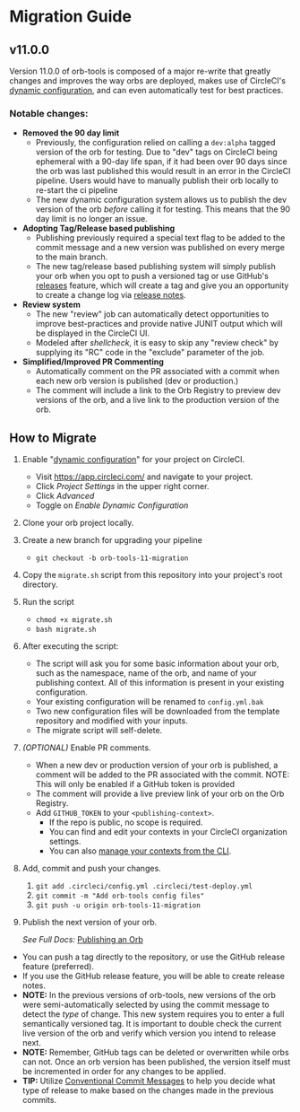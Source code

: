 # Migration Guide

## v11.0.0

Version 11.0.0 of orb-tools is composed of a major re-write that greatly changes and improves the way orbs are deployed, makes use of CircleCI's [dynamic configuration](https://circleci.com/docs/2.0/dynamic-config/), and can even automatically test for best practices.

### Notable changes:

- **Removed the 90 day limit**
  - Previously, the configuration relied on calling a `dev:alpha` tagged version of the orb for testing. Due to "dev" tags on CircleCI being ephemeral with a 90-day life span, if it had been over 90 days since the orb was last published this would result in an error in the CircleCI pipeline. Users would have to manually publish their orb locally to re-start the ci pipeline
  - The new dynamic configuration system allows us to publish the dev version of the orb _before_ calling it for testing. This means that the 90 day limit is no longer an issue.
- **Adopting Tag/Release based publishing**
  - Publishing previously required a special text flag to be added to the commit message and a new version was published on every merge to the main branch.
  - The new tag/release based publishing system will simply publish your orb when you opt to push a versioned tag or use GitHub's [releases](https://docs.github.com/en/repositories/releasing-projects-on-github/about-releases) feature, which will create a tag and give you an opportunity to create a change log via [release notes](https://docs.github.com/en/repositories/releasing-projects-on-github/automatically-generated-release-notes).
- **Review system**
  - The new "review" job can automatically detect opportunities to improve best-practices and provide native JUNIT output which will be displayed in the CircleCI UI.
  - Modeled after _shellcheck_, it is easy to skip any "review check" by supplying its "RC" code in the "exclude" parameter of the job.
- **Simplified/Improved PR Commenting**
  - Automatically comment on the PR associated with a commit when each new orb version is published (dev or production.)
  - The comment will include a link to the Orb Registry to preview dev versions of the orb, and a live link to the production version of the orb.

## How to Migrate

1. Enable "[dynamic configuration](https://circleci.com/docs/2.0/dynamic-config/#getting-started-with-dynamic-config-in-circleci)" for your project on CircleCI.
   - Visit https://app.circleci.com/ and navigate to your project.
   - Click _Project Settings_ in the upper right corner.
   - Click _Advanced_
   - Toggle on _Enable Dynamic Configuration_
2. Clone your orb project locally.
3. Create a new branch for upgrading your pipeline
   - `git checkout -b orb-tools-11-migration`
4. Copy the `migrate.sh` script from this repository into your project's root directory.
5. Run the script
   - `chmod +x migrate.sh`
   - `bash migrate.sh`
6. After executing the script:

   - The script will ask you for some basic information about your orb, such as the namespace, name of the orb, and name of your publishing context. All of this information is present in your existing configuration.
   - Your existing configuration will be renamed to `config.yml.bak`
   - Two new configuration files will be downloaded from the template repository and modified with your inputs.
   - The migrate script will self-delete.

7. _(OPTIONAL)_ Enable PR comments.

   - When a new dev or production version of your orb is published, a comment will be added to the PR associated with the commit. NOTE: This will only be enabled if a GitHub token is provided
   - The comment will provide a live preview link of your orb on the Orb Registry.
   - Add `GITHUB_TOKEN` to your `<publishing-context>`.
     - If the repo is public, no scope is required.
     - You can find and edit your contexts in your CircleCI organization settings.
     - You can also [manage your contexts from the CLI](https://circleci.com/docs/2.0/local-cli/#context-management).

8. Add, commit and push your changes.

   1. `git add .circleci/config.yml .circleci/test-deploy.yml`
   1. `git commit -m "Add orb-tools config files"`
   1. `git push -u origin orb-tools-11-migration`

9. Publish the next version of your orb.

   _See Full Docs:_ [Publishing an Orb](https://circleci.com/docs/2.0/creating-orbs/)

- You can push a tag directly to the repository, or use the GitHub release feature (preferred).
- If you use the GitHub release feature, you will be able to create release notes.
- **NOTE:** In the previous versions of orb-tools, new versions of the orb were semi-automatically selected by using the commit message to detect the _type_ of change. This new system requires you to enter a full semantically versioned tag. It is important to double check the current live version of the orb and verify which version you intend to release next.
- **NOTE:** Remember, GitHub tags can be deleted or overwritten while orbs can not. Once an orb version has been published, the version itself must be incremented in order for any changes to be applied.
- **TIP:** Utilize [Conventional Commit Messages](https://conventionalcommits.org/) to help you decide what type of release to make based on the changes made in the previous commits.
